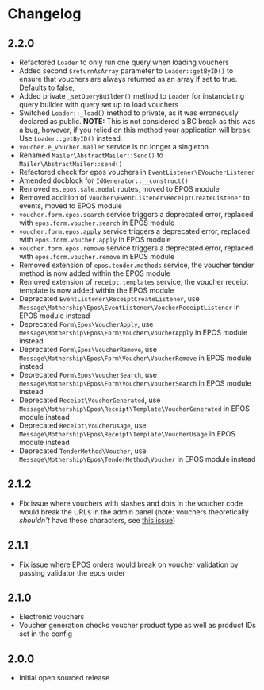 # Changelog

## 2.2.0

- Refactored `Loader` to only run one query when loading vouchers
- Added second `$returnAsArray` parameter to `Loader::getByID()` to ensure that vouchers are always returned as an array if set to true. Defaults to false,
- Added private `_setQueryBuilder()` method to `Loader` for instanciating query builder with query set up to load vouchers
- Switched `Loader::_load()` method to private, as it was erroneously declared as public. **NOTE:** This is not considered a BC break as this was a bug, however, if you relied on this method your application will break. Use `Loader::getByID()` instead.
- `voucher.e_voucher.mailer` service is no longer a singleton
- Renamed `Mailer\AbstractMailer::Send()` to `Mailer\AbstractMailer::send()`
- Refactored check for epos vouchers in `EventListener\EVoucherListener`
- Amended docblock for `IdGenerator::__construct()`
- Removed `ms.epos.sale.modal` routes, moved to EPOS module
- Removed addition of `Voucher\EventListener\ReceiptCreateListener` to events, moved to EPOS module
- `voucher.form.epos.search` service triggers a deprecated error, replaced with `epos.form.voucher.search` in EPOS module
- `voucher.form.epos.apply` service triggers a deprecated error, replaced with `epos.form.voucher.apply` in EPOS module
- `voucher.form.epos.remove` service triggers a deprecated error, replaced with `epos.form.voucher.remove` in EPOS module
- Removed extension of `epos.tender.methods` service, the voucher tender method is now added within the EPOS module
- Removed extension of `receipt.templates` service, the voucher receipt template is now added within the EPOS module
- Deprecated `EventListener\ReceiptCreateListener`, use `Message\Mothership\Epos\EventListener\VoucherReceiptListener` in EPOS module instead
- Deprecated `Form\Epos\VoucherApply`, use `Message\Mothership\Epos\Form\Voucher\VoucherApply` in EPOS module instead
- Deprecated `Form\Epos\VoucherRemove`, use `Message\Mothership\Epos\Form\Voucher\VoucherRemove` in EPOS module instead
- Deprecated `Form\Epos\VoucherSearch`, use `Message\Mothership\Epos\Form\Voucher\VoucherSearch` in EPOS module instead
- Deprecated `Receipt\VoucherGenerated`, use `Message\Mothership\Epos\Receipt\Template\VoucherGenerated` in EPOS module instead
- Deprecated `Receipt\VoucherUsage`, use `Message\Mothership\Epos\Receipt\Template\VoucherUsage` in EPOS module instead
- Deprecated `TenderMethod\Voucher`, use `Message\Mothership\Epos\TenderMethod\Voucher` in EPOS module instead

## 2.1.2

- Fix issue where vouchers with slashes and dots in the voucher code would break the URLs in the admin panel (note: vouchers theoretically *shouldn't* have these characters, see <a href="https://github.com/mothership-ec/cog/issues/449">this issue</a>)

## 2.1.1

- Fix issue where EPOS orders would break on voucher validation by passing validator the epos order

## 2.1.0

- Electronic vouchers
- Voucher generation checks voucher product type as well as product IDs set in the config

## 2.0.0

- Initial open sourced release
